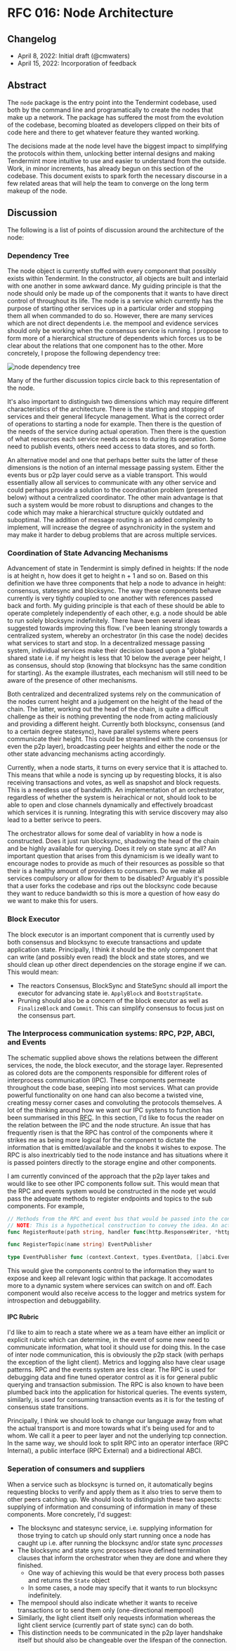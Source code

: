# RFC 016: Node Architecture

## Changelog

- April 8, 2022: Initial draft (@cmwaters)
- April 15, 2022: Incorporation of feedback

## Abstract

The `node` package is the entry point into the Tendermint codebase, used both by the command line and programatically to create the nodes that make up a network. The package has suffered the most from the evolution of the codebase, becoming bloated as developers clipped on their bits of code here and there to get whatever feature they wanted working.

The decisions made at the node level have the biggest impact to simplifying the protocols within them, unlocking better internal designs and making Tendermint more intuitive to use and easier to understand from the outside. Work, in minor increments, has already begun on this section of the codebase. This document exists to spark forth the necessary discourse in a few related areas that will help the team to converge on the long term makeup of the node.

## Discussion

The following is a list of points of discussion around the architecture of the node:

### Dependency Tree

The node object is currently stuffed with every component that possibly exists within Tendermint. In the constructor, all objects are built and interlaid with one another in some awkward dance. My guiding principle is that the node should only be made up of the components that it wants to have direct control of throughout its life. The node is a service which currently has the purpose of starting other services up in a particular order and stopping them all when commanded to do so. However, there are many services which are not direct dependents i.e. the mempool and evidence services should only be working when the consensus service is running. I propose to form more of a hierarchical structure of dependents which forces us to be clear about the relations that one component has to the other. More concretely, I propose the following dependency tree:

![node dependency tree](./images/node-dependency-tree.svg)

Many of the further discussion topics circle back to this representation of the node.

It's also important to distinguish two dimensions which may require different characteristics of the architecture. There is the starting and stopping of services and their general lifecycle management. What is the correct order of operations to starting a node for example. Then there is the question of the needs of the service during actual operation. Then there is the question of what resources each service needs access to during its operation. Some need to publish events, others need access to data stores, and so forth.

An alternative model and one that perhaps better suits the latter of these dimensions is the notion of an internal message passing system. Either the events bus or p2p layer could serve as a viable transport. This would essentially allow all services to communicate with any other service and could perhaps provide a solution to the coordination problem (presented below) without a centralized coordinator. The other main advantage is that such a system would be more robust to disruptions and changes to the code which may make a hierarchical structure quickly outdated and suboptimal. The addition of message routing is an added complexity to implement, will increase the degree of asynchronicity in the system and may make it harder to debug problems that are across multiple services.

### Coordination of State Advancing Mechanisms

Advancement of state in Tendermint is simply defined in heights: If the node is at height n, how does it get to height n + 1 and so on. Based on this definition we have three components that help a node to advance in height: consensus, statesync and blocksync. The way these components behave currently is very tightly coupled to one another with references passed back and forth. My guiding principle is that each of these should be able to operate completely independently of each other, e.g. a node should be able to run solely blocksync indefinitely. There have been several ideas suggested towards improving this flow. I've been leaning strongly towards a centralized system, whereby an orchestrator (in this case the node) decides what services to start and stop.
In a decentralized message passing system, individual services make their decision based upon a "global" shared state i.e. if my height is less that 10 below the average peer height, I as consensus, should stop (knowing that blocksync has the same condition for starting). As the example illustrates, each mechanism will still need to be aware of the presence of other mechanisms.

Both centralized and decentralized systems rely on the communication of the nodes current height and a judgement on the height of the head of the chain. The latter, working out the head of the chain, is quite a difficult challenge as their is nothing preventing the node from acting maliciously and providing a different height. Currently both blocksync, consensus (and to a certain degree statesync), have parallel systems where peers communicate their height. This could be streamlined with the consensus (or even the p2p layer), broadcasting peer heights and either the node or the other state advancing mechanisms acting accordingly.

Currently, when a node starts, it turns on every service that it is attached to. This means that while a node is syncing up by requesting blocks, it is also receiving transactions and votes, as well as snapshot and block requests. This is a needless use of bandwidth. An implementation of an orchestrator, regardless of whether the system is heirachical or not, should look to be able to open and close channels dynamically and effectively broadcast which services it is running. Integrating this with service discovery may also lead to a better serivce to peers.

The orchestrator allows for some deal of variablity in how a node is constructed. Does it just run blocksync, shadowing the head of the chain and be highly available for querying. Does it rely on state sync at all? An important question that arises from this dynamicism is we ideally want to encourage nodes to provide as much of their resources as possible so that their is a healthy amount of providers to consumers. Do we make all services compulsory or allow for them to be disabled? Arguably it's possible that a user forks the codebase and rips out the blocksync code because they want to reduce bandwidth so this is more a question of how easy do we want to make this for users.

### Block Executor

The block executor is an important component that is currently used by both consensus and blocksync to execute transactions and update application state. Principally, I think it should be the only component that can write (and possibly even read) the block and state stores, and we should clean up other direct dependencies on the storage engine if we can. This would mean:

- The reactors Consensus, BlockSync and StateSync should all import the executor for advancing state ie.  `ApplyBlock` and `BootstrapState`.
- Pruning should also be a concern of the block executor as well as `FinalizeBlock` and `Commit`. This can simplify consensus to focus just on the consensus part.

### The Interprocess communication systems: RPC, P2P, ABCI, and Events

The schematic supplied above shows the relations between the different services, the node, the block executor, and the storage layer. Represented as colored dots are the components responsible for different roles of interprocess communication (IPC). These components permeate throughout the code base, seeping into most services. What can provide powerful functionality on one hand can also become a twisted vine, creating messy corner cases and convoluting the protocols themselves. A lot of the thinking around
how we want our IPC systens to function has been summarised in this [RFC](./rfc-002-ipc-ecosystem.md). In this section, I'd like to focus the reader on the relation between the IPC and the node structure. An issue that has frequently risen is that the RPC has control of the components where it strikes me as being more logical for the component to dictate the information that is emitted/available and the knobs it wishes to expose. The RPC is also inextricably tied to the node instance and has situations where it is passed pointers directly to the storage engine and other components.

I am currently convinced of the approach that the p2p layer takes and would like to see other IPC components follow suit. This would mean that the RPC and events system would be constructed in the node yet would pass the adequate methods to register endpoints and topics to the sub components. For example,

```go
// Methods from the RPC and event bus that would be passed into the constructor of components like "consensus"
// NOTE: This is a hypothetical construction to convey the idea. An actual implementation may differ.
func RegisterRoute(path string, handler func(http.ResponseWriter, *http.Request))

func RegisterTopic(name string) EventPublisher

type EventPublisher func (context.Context, types.EventData, []abci.Event)
```

This would give the components control to the information they want to expose and keep all relevant logic within that package. It accomodates more to a dynamic system where services can switch on and off. Each component would also receive access to the logger and metrics system for introspection and debuggability.

#### IPC Rubric

I'd like to aim to reach a state where we as a team have either an implicit or explicit rubric which can determine, in the event of some new need to communicate information, what tool it should use for doing this. In the case of inter node communication, this is obviously the p2p stack (with perhaps the exception of the light client). Metrics and logging also have clear usage patterns. RPC and the events system are less clear. The RPC is used for debugging data and fine tuned operator control as it is for general public querying and transaction submission. The RPC is also known to have been plumbed back into the application for historical queries. The events system, similarly, is used for consuming transaction events as it is for the testing of consensus state transitions.

Principally, I think we should look to change our language away from what the actual transport is and more towards what it's being used for and to whom. We call it a peer to peer layer and not the underlying tcp connection. In the same way, we should look to split RPC into an operator interface (RPC Internal), a public interface (RPC External) and a bidirectional ABCI.

### Seperation of consumers and suppliers

When a service such as blocksync is turned on, it automatically begins requesting blocks to verify and apply them as it also tries to serve them to other peers catching up. We should look to distinguish these two aspects: supplying of information and consuming of information in many of these components. More concretely, I'd suggest:

- The blocksync and statesync service, i.e. supplying information for those trying to catch up should only start running once a node has caught up i.e. after running the blocksync and/or state sync *processes*
- The blocksync and state sync processes have defined termination clauses that inform the orchestrator when they are done and where they finished.
    - One way of achieving this would be that every process both passes and returns the `State` object
    - In some cases, a node may specify that it wants to run blocksync indefinitely.
- The mempool should also indicate whether it wants to receive transactions or to send them only (one-directional mempool)
- Similarly, the light client itself only requests information whereas the light client service (currently part of state sync) can do both.
- This distinction needs to be communicated in the p2p layer handshake itself but should also be changeable over the lifespan of the connection.
